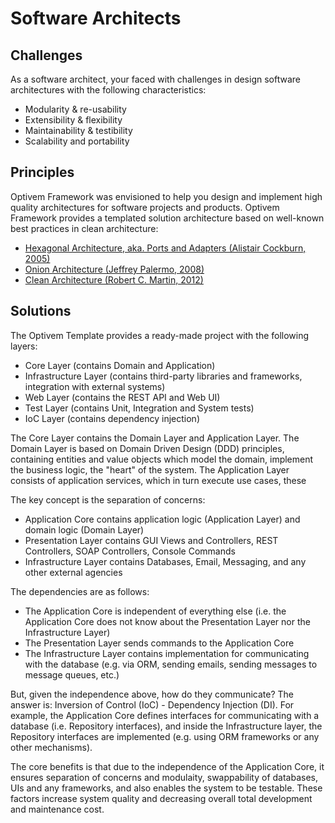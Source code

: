 # Software Architects

## Challenges

As a software architect, your faced with challenges in design software architectures with the following characteristics:

* Modularity & re-usability
* Extensibility & flexibility
* Maintainability & testibility
* Scalability and portability

## Principles

Optivem Framework was envisioned to help you design and implement high quality architectures for software projects and products. Optivem Framework provides a templated solution architecture based on well-known best practices in clean architecture:

* [Hexagonal Architecture, aka. Ports and Adapters \(Alistair Cockburn, 2005\)](https://dzone.com/articles/hexagonal-architecture-is-powerful) 
* [Onion Architecture \(Jeffrey Palermo, 2008\)](https://jeffreypalermo.com/2008/07/the-onion-architecture-part-1/)
* [Clean Architecture \(Robert C. Martin, 2012\)](https://blog.cleancoder.com/uncle-bob/2012/08/13/the-clean-architecture.html)

## Solutions

The Optivem Template provides a ready-made project with the following layers:

* Core Layer \(contains Domain and Application\)
* Infrastructure Layer \(contains third-party libraries and frameworks, integration with external systems\)
* Web Layer \(contains the REST API and Web UI\)
* Test Layer \(contains Unit, Integration and System tests\)
* IoC Layer \(contains dependency injection\)



The Core Layer contains the Domain Layer and Application Layer. The Domain Layer is based on Domain Driven Design \(DDD\) principles, containing entities and value objects which model the domain, implement the business logic, the "heart" of the system. The Application Layer consists of application services, which in turn execute use cases, these 





The key concept is the separation of concerns:

* Application Core contains application logic \(Application Layer\) and domain logic \(Domain Layer\)
* Presentation Layer contains GUI Views and Controllers, REST Controllers, SOAP Controllers, Console Commands
* Infrastructure Layer contains Databases, Email, Messaging, and any other external agencies

The dependencies are as follows:

* The Application Core is independent of everything else \(i.e. the Application Core does not know about the Presentation Layer nor the Infrastructure Layer\)
* The Presentation Layer sends commands to the Application Core
* The Infrastructure Layer contains implementation for communicating with the database \(e.g. via ORM, sending emails, sending messages to message queues, etc.\)

But, given the independence above, how do they communicate? The answer is: Inversion of Control \(IoC\) - Dependency Injection \(DI\). For example, the Application Core defines interfaces for communicating with a database \(i.e. Repository interfaces\), and inside the Infrastructure layer, the Repository interfaces are implemented \(e.g. using ORM frameworks or any other mechanisms\).

The core benefits is that due to the independence of the Application Core, it ensures separation of concerns and modulaity, swappability of databases, UIs and any frameworks, and also enables the system to be testable. These factors increase system quality and decreasing overall total development and maintenance cost.

